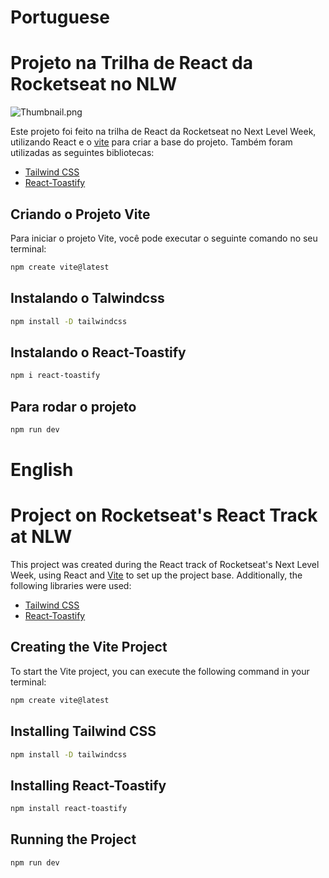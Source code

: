 # Portuguese
# Projeto na Trilha de React da Rocketseat no NLW

![Thumbnail.png](https://i.ibb.co/dW30kvw/Thumbnail.png)

Este projeto foi feito na trilha de React da Rocketseat no Next Level Week, utilizando React e o [vite](https://vitejs.dev/) para criar a base do projeto. Também foram utilizadas as seguintes bibliotecas:

- [Tailwind CSS](https://tailwindcss.com/)
- [React-Toastify](https://www.npmjs.com/package/react-toastify)

## Criando o Projeto Vite

Para iniciar o projeto Vite, você pode executar o seguinte comando no seu terminal:

```bash
npm create vite@latest
```

## Instalando o Talwindcss


```bash
npm install -D tailwindcss
```

## Instalando o React-Toastify


```bash
npm i react-toastify
```

## Para rodar o projeto


```bash
npm run dev
```

# English
# Project on Rocketseat's React Track at NLW

This project was created during the React track of Rocketseat's Next Level Week, using React and [Vite](https://vitejs.dev/) to set up the project base. Additionally, the following libraries were used:

- [Tailwind CSS](https://tailwindcss.com/)
- [React-Toastify](https://www.npmjs.com/package/react-toastify)

## Creating the Vite Project

To start the Vite project, you can execute the following command in your terminal:

```bash
npm create vite@latest
```

## Installing Tailwind CSS


```bash
npm install -D tailwindcss
```

## Installing React-Toastify


```bash
npm install react-toastify
```

## Running the Project


```bash
npm run dev
```
```

